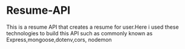 # Resume-API
This is a resume API that creates a resume for user.Here i used these technologies to build this API such as commonly known as Express,mongoose,dotenv,cors, nodemon
